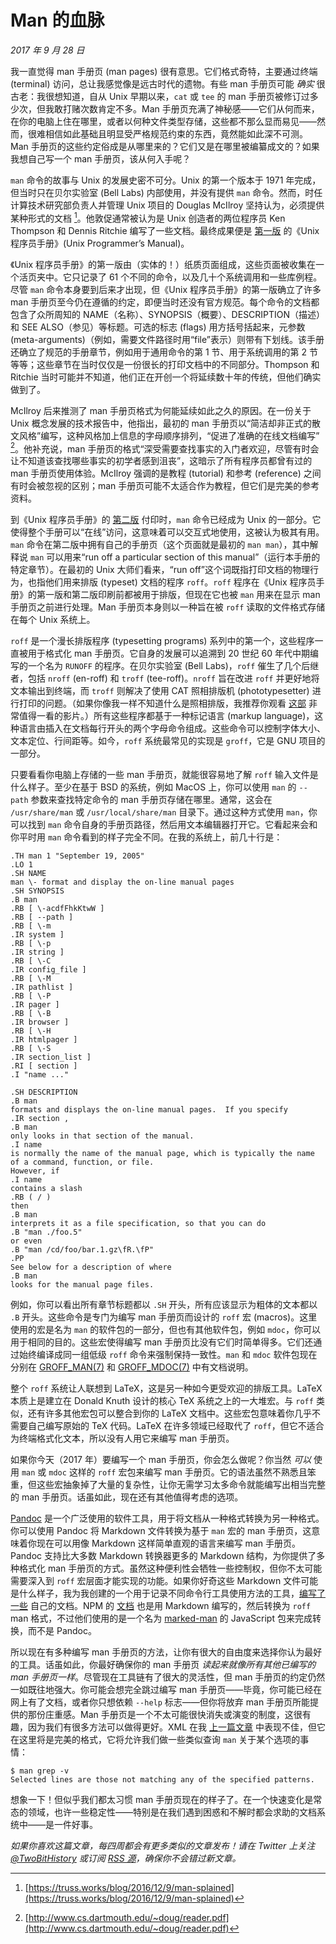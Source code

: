 # Man 的血脉

*2017 年 9 月 28 日*

我一直觉得 man 手册页 (man pages) 很有意思。它们格式奇特，主要通过终端 (terminal) 访问，总让我感觉像是远古时代的遗物。有些 man 手册页可能 *确实* 很古老：我很想知道，自从 Unix 早期以来，`cat` 或 `tee` 的 man 手册页被修订过多少次，但我敢打赌次数肯定不多。Man 手册页充满了神秘感——它们从何而来，在你的电脑上住在哪里，或者以何种文件类型存储，这些都不那么显而易见——然而，很难相信如此基础且明显受严格规范约束的东西，竟然能如此深不可测。Man 手册页的这些约定俗成是从哪里来的？它们又是在哪里被编纂成文的？如果我想自己写一个 man 手册页，该从何入手呢？

`man` 命令的故事与 Unix 的发展史密不可分。Unix 的第一个版本于 1971 年完成，但当时只在贝尔实验室 (Bell Labs) 内部使用，并没有提供 `man` 命令。然而，时任计算技术研究部负责人并管理 Unix 项目的 Douglas McIlroy 坚持认为，必须提供某种形式的文档 [^1]。他敦促通常被认为是 Unix 创造者的两位程序员 Ken Thompson 和 Dennis Ritchie 编写了一些文档。最终成果便是 [第一版](https://www.bell-labs.com/usr/dmr/www/1stEdman.html) 的《Unix 程序员手册》(Unix Programmer’s Manual)。

《Unix 程序员手册》的第一版由（实体的！）纸质页面组成，这些页面被收集在一个活页夹中。它只记录了 61 个不同的命令，以及几十个系统调用和一些库例程。尽管 `man` 命令本身要到后来才出现，但《Unix 程序员手册》的第一版确立了许多 man 手册页至今仍在遵循的约定，即便当时还没有官方规范。每个命令的文档都包含了众所周知的 NAME（名称）、SYNOPSIS（概要）、DESCRIPTION（描述）和 SEE ALSO（参见）等标题。可选的标志 (flags) 用方括号括起来，元参数 (meta-arguments)（例如，需要文件路径时用“file”表示）则带有下划线。该手册还确立了规范的手册章节，例如用于通用命令的第 1 节、用于系统调用的第 2 节等等；这些章节在当时仅仅是一份很长的打印文档中的不同部分。Thompson 和 Ritchie 当时可能并不知道，他们正在开创一个将延续数十年的传统，但他们确实做到了。

McIlroy 后来推测了 man 手册页格式为何能延续如此之久的原因。在一份关于 Unix 概念发展的技术报告中，他指出，最初的 man 手册页以“简洁却非正式的散文风格”编写，这种风格加上信息的字母顺序排列，“促进了准确的在线文档编写” [^2]。他补充说，man 手册页的格式“深受需要查找事实的入门者欢迎，尽管有时会让不知道该查找哪些事实的初学者感到沮丧”，这暗示了所有程序员都曾有过的 man 手册页使用体验。McIlroy 强调的是教程 (tutorial) 和参考 (reference) 之间有时会被忽视的区别；man 手册页可能不太适合作为教程，但它们是完美的参考资料。

到《Unix 程序员手册》的 [第二版](http://bitsavers.informatik.uni-stuttgart.de/pdf/att/unix/2nd_Edition/UNIX_Programmers_Manual_2ed_Jun72.pdf) 付印时，`man` 命令已经成为 Unix 的一部分。它使得整个手册可以“在线”访问，这意味着可以交互式地使用，这被认为极其有用。`man` 命令在第二版中拥有自己的手册页（这个页面就是最初的 `man man`），其中解释说 `man` 可以用来“run off a particular section of this manual”（运行本手册的特定章节）。在最初的 Unix 大师们看来，“run off”这个词既指打印文档的物理行为，也指他们用来排版 (typeset) 文档的程序 `roff`。`roff` 程序在《Unix 程序员手册》的第一版和第二版印刷前都被用于排版，但现在它也被 `man` 用来在显示 man 手册页之前进行处理。Man 手册页本身则以一种旨在被 `roff` 读取的文件格式存储在每个 Unix 系统上。

`roff` 是一个漫长排版程序 (typesetting programs) 系列中的第一个，这些程序一直被用于格式化 man 手册页。它自身的发展可以追溯到 20 世纪 60 年代中期编写的一个名为 `RUNOFF` 的程序。在贝尔实验室 (Bell Labs)，`roff` 催生了几个后继者，包括 `nroff` (en-roff) 和 `troff` (tee-roff)。`nroff` 旨在改进 `roff` 并更好地将文本输出到终端，而 `troff` 则解决了使用 CAT 照相排版机 (phototypesetter) 进行打印的问题。（如果你像我一样不知道什么是照相排版，我推荐你观看 [这部](https://vimeo.com/127605644) 非常值得一看的影片。）所有这些程序都基于一种标记语言 (markup language)，这种语言由插入在文档每行开头的两个字母命令组成。这些命令可以控制字体大小、文本定位、行间距等。如今，`roff` 系统最常见的实现是 `groff`，它是 GNU 项目的一部分。

只要看看你电脑上存储的一些 man 手册页，就能很容易地了解 `roff` 输入文件是什么样子。至少在基于 BSD 的系统，例如 MacOS 上，你可以使用 `man` 的 `--path` 参数来查找特定命令的 man 手册页存储在哪里。通常，这会在 `/usr/share/man` 或 `/usr/local/share/man` 目录下。通过这种方式使用 `man`，你可以找到 `man` 命令自身的手册页路径，然后用文本编辑器打开它。它看起来会和你平时用 `man` 命令看到的样子完全不同。在我的系统上，前几十行是：

```
.TH man 1 "September 19, 2005"
.LO 1
.SH NAME
man \- format and display the on-line manual pages
.SH SYNOPSIS
.B man
.RB [ \-acdfFhkKtwW ]
.RB [ --path ]
.RB [ \-m
.IR system ]
.RB [ \-p
.IR string ]
.RB [ \-C
.IR config_file ]
.RB [ \-M
.IR pathlist ]
.RB [ \-P
.IR pager ]
.RB [ \-B
.IR browser ]
.RB [ \-H
.IR htmlpager ]
.RB [ \-S
.IR section_list ]
.RI [ section ]
.I "name ..."

.SH DESCRIPTION
.B man
formats and displays the on-line manual pages.  If you specify
.IR section ,
.B man
only looks in that section of the manual.
.I name
is normally the name of the manual page, which is typically the name
of a command, function, or file.
However, if
.I name
contains a slash
.RB ( / )
then
.B man
interprets it as a file specification, so that you can do
.B "man ./foo.5"
or even
.B "man /cd/foo/bar.1.gz\fR.\fP"
.PP
See below for a description of where
.B man
looks for the manual page files.

```

例如，你可以看出所有章节标题都以 `.SH` 开头，所有应该显示为粗体的文本都以 `.B` 开头。这些命令是专门为编写 man 手册页而设计的 `roff` 宏 (macros)。这里使用的宏是名为 `man` 的软件包的一部分，但也有其他软件包，例如 `mdoc`，你可以用于相同的目的。这些宏使得编写 man 手册页比没有它们时简单得多。它们还通过始终编译成同一组低级 `roff` 命令来强制保持一致性。`man` 和 `mdoc` 软件包现在分别在 [GROFF_MAN(7)](http://man7.org/linux/man-pages/man7/groff_man.7.html) 和 [GROFF_MDOC(7)](http://man7.org/linux/man-pages/man7/groff_mdoc.7.html) 中有文档说明。

整个 `roff` 系统让人联想到 LaTeX，这是另一种如今更受欢迎的排版工具。LaTeX 本质上是建立在 Donald Knuth 设计的核心 TeX 系统之上的一大堆宏。与 `roff` 类似，还有许多其他宏包可以整合到你的 LaTeX 文档中。这些宏包意味着你几乎不需要自己编写原始的 TeX 代码。LaTeX 在许多领域已经取代了 `roff`，但它不适合为终端格式化文本，所以没有人用它来编写 man 手册页。

如果你今天（2017 年）要编写一个 man 手册页，你会怎么做呢？你当然 *可以* 使用 `man` 或 `mdoc` 这样的 `roff` 宏包来编写 man 手册页。它的语法虽然不熟悉且笨重，但这些宏抽象掉了大量的复杂性，让你无需学习太多命令就能编写出相当完整的 man 手册页。话虽如此，现在还有其他值得考虑的选项。

[Pandoc](http://pandoc.org/) 是一个广泛使用的软件工具，用于将文档从一种格式转换为另一种格式。你可以使用 Pandoc 将 Markdown 文件转换为基于 `man` 宏的 man 手册页，这意味着你现在可以用像 Markdown 这样简单直观的语言来编写 man 手册页。Pandoc 支持比大多数 Markdown 转换器更多的 Markdown 结构，为你提供了多种格式化 man 手册页的方式。虽然这种便利性会牺牲一些控制权，但你不太可能需要深入到 `roff` 宏层面才能实现的功能。如果你好奇这些 Markdown 文件可能是什么样子，我为我创建的一个用于记录不同命令行工具使用方法的工具，[编写了一些](https://github.com/sinclairtarget/um/tree/02365bd0c0a229efb936b3d6234294e512e8a218/doc) 自己的文档。NPM 的 [文档](https://github.com/npm/npm/blob/20589f4b028d3e8a617800ac6289d27f39e548e8/doc/cli/npm.md) 也是用 Markdown 编写的，然后转换为 `roff` man 格式，不过他们使用的是一个名为 [marked-man](https://www.npmjs.com/package/marked-man) 的 JavaScript 包来完成转换，而不是 Pandoc。

所以现在有多种编写 man 手册页的方法，让你有很大的自由度来选择你认为最好的工具。话虽如此，你最好确保你的 man 手册页 *读起来就像所有其他已编写的 man 手册页一样*。尽管现在工具链有了很大的灵活性，但 man 手册页的约定仍然一如既往地强大。你可能会想完全跳过编写 man 手册页——毕竟，你可能已经在网上有了文档，或者你只想依赖 `--help` 标志——但你将放弃 man 手册页所能提供的那份庄重感。Man 手册页是一个不太可能很快消失或演变的制度，这很有趣，因为我们有很多方法可以做得更好。XML 在我 [上一篇文章](https://twobithistory.org/2017/09/21/the-rise-and-rise-of-json.html) 中表现不佳，但它在这里将是完美的格式，它将允许我们做一些类似查询 `man` 关于某个选项的事情：

```
$ man grep -v
Selected lines are those not matching any of the specified patterns.

```

想象一下！但似乎我们都太习惯 man 手册页现在的样子了。在一个快速变化是常态的领域，也许一些稳定性——特别是在我们遇到困惑和不解时都会求助的文档系统中——是一件好事。

*如果你喜欢这篇文章，每四周都会有更多类似的文章发布！请在 Twitter 上关注 [@TwoBitHistory](https://twitter.com/TwoBitHistory) 或订阅 [RSS 源](https://twobithistory.org/feed.xml)，确保你不会错过新文章。*

[^1]: [https://truss.works/blog/2016/12/9/man-splained](https://truss.works/blog/2016/12/9/man-splained)
[^2]: [http://www.cs.dartmouth.edu/~doug/reader.pdf](http://www.cs.dartmouth.edu/~doug/reader.pdf)